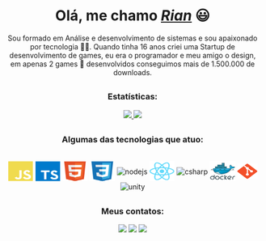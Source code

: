 <div>
  <h1 align="center">Olá, me chamo <a href="https://www.linkedin.com/in/rian-brunelli//"><i>Rian</i></a> 😃️</h1>
  <p align="center">Sou formado em Análise e desenvolvimento de sistemas e sou apaixonado por tecnologia 👨‍💻. Quando tinha 16 anos criei uma Startup de desenvolvimento de games, eu era o programador e meu amigo o design, em apenas 2 games 👾 desenvolvidos conseguimos mais de 1.500.000 de downloads. 
  </a><br>
</div>

<h2 dir="auto"></h2>
<h3 align="center">Estatísticas:</h3>
<!-- <h1 align="center"> 
  Trybe
</h1>

<p align="center"><i>"A Trybe é uma escola do futuro para qualquer pessoa que deseja construir uma carreira de sucesso em tecnologia. Como estudante a pessoa ainda tem a opção de pagar os estudos apenas quando estiver formada e com um bom trabalho."</i></p> -->

<div align="center">
  <a href="https://github.com/rianbr10">
    <img height="150em" src="https://github-readme-stats.vercel.app/api?username=rianbr10&count_private=true&include_all_commits=true&show_icons=true&theme=dracula&hide_border=false&show_owner=true"/>
    <img height="150em" src="https://github-readme-stats.vercel.app/api/top-langs/?username=rianbr10&theme=dracula&hide_border=false&&layout=compact"/>
  </a>
</div>
<h2 dir="auto"></h2>
<h3 align="center">Algumas das tecnologias que atuo:</h3>
<div align="center" valign="top"><br>
  <img align="center" alt="Js" height="40" width="50" src="https://raw.githubusercontent.com/devicons/devicon/master/icons/javascript/javascript-plain.svg">
  <img align="center" alt="Js" height="40" width="50" src="https://raw.githubusercontent.com/devicons/devicon/master/icons/typescript/typescript-plain.svg">
  <img align="center" alt="HTML" height="40" width="50" src="https://raw.githubusercontent.com/devicons/devicon/master/icons/html5/html5-original.svg">
  <img align="center" alt="CSS" height="40" width="50" src="https://raw.githubusercontent.com/devicons/devicon/master/icons/css3/css3-original.svg">
  <img align="center" alt="nodejs" height="40" width="50" src="https://cdn.worldvectorlogo.com/logos/nodejs-icon.svg">
  <img align="center" alt="React" height="40" width="50" src="https://raw.githubusercontent.com/devicons/devicon/master/icons/react/react-original.svg">
  <img align="center" alt="csharp" height="40" width="50" src="https://angeloocana.com/imgs/csharp.svg">
  <img align="center" alt="docker" height="40" width="50" src="https://raw.githubusercontent.com/devicons/devicon/9c6bfdb9783cdfe1018666ed76adcfd3eab6fad6/icons/docker/docker-original-wordmark.svg">
  <img align="center" alt="git" height="30" width="40" src="https://raw.githubusercontent.com/devicons/devicon/master/icons/git/git-original.svg">
  <img align="center" alt="unity" height="35" width="35" src="https://cdn4.iconfinder.com/data/icons/logos-brands-5/24/unity-512.png">
</div>
<h2 dir="auto"></h2>
<h3 align="center">Meus contatos:</h3>
<div align="center">
  <a href="https://www.instagram.com/rianbrunelli/" target="_blank"><img src="https://img.shields.io/badge/-Instagram-%23E4405F?style=for-the-badge&logo=instagram&logoColor=white" target="_blank"></a>
  <a href="https://www.linkedin.com/in/rian-brunelli/" target="_blank"><img src="https://img.shields.io/badge/-LinkedIn-%230077B5?style=for-the-badge&logo=linkedin&logoColor=white" target="_blank"></a> 
  <a href="mailto:rian10brunelli@gmail.com"><img src="https://img.shields.io/badge/-Gmail-%23333?style=for-the-badge&logo=gmail&logoColor=white" target="_blank"></a>
</div>

<div align="center">
  
  
</div>

<div align="center">
</div>
